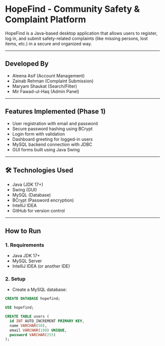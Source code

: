 # HopeFind - Community Safety & Complaint Platform

HopeFind is a Java-based desktop application that allows users to register, log in, and submit safety-related complaints (like missing persons, lost items, etc.) in a secure and organized way.

---

## Developed By

- Aleena Asif (Account Management)
- Zainab Rehman (Complaint Submission)
- Maryam Shaukat (Search/Filter)
- Mir Fawad-ul-Haq (Admin Panel)

---

## Features Implemented (Phase 1)

- User registration with email and password
- Secure password hashing using BCrypt
- Login form with validation
- Dashboard greeting for logged-in users
- MySQL backend connection with JDBC
- GUI forms built using Java Swing

---

## 🛠 Technologies Used

- Java (JDK 17+)
- Swing (GUI)
- MySQL (Database)
- BCrypt (Password encryption)
- IntelliJ IDEA
- GitHub for version control

---

## How to Run

### 1. Requirements
- Java JDK 17+
- MySQL Server
- IntelliJ IDEA (or another IDE)

### 2. Setup

- Create a MySQL database:
```sql
CREATE DATABASE hopefind;

USE hopefind;

CREATE TABLE users (
  id INT AUTO_INCREMENT PRIMARY KEY,
  name VARCHAR(50),
  email VARCHAR(100) UNIQUE,
  password VARCHAR(255)
);
